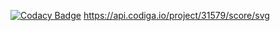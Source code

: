 [![Codacy Badge](https://app.codacy.com/project/badge/Grade/fd293ae0cbe84090acc8b8564b10a04e)](https://www.codacy.com/gh/Benarjikumar/Bill_Payment_recipt-_of-_Dairy_Store/dashboard?utm_source=github.com&amp;utm_medium=referral&amp;utm_content=Benarjikumar/Bill_Payment_recipt-_of-_Dairy_Store&amp;utm_campaign=Badge_Grade)
https://api.codiga.io/project/31579/score/svg
